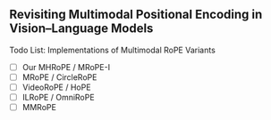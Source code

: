 ## Revisiting Multimodal Positional Encoding in Vision–Language Models

Todo List: Implementations of Multimodal RoPE Variants
- [ ] Our MHRoPE / MRoPE-I
- [ ] MRoPE / CircleRoPE
- [ ] VideoRoPE / HoPE
- [ ] ILRoPE / OmniRoPE
- [ ] MMRoPE
